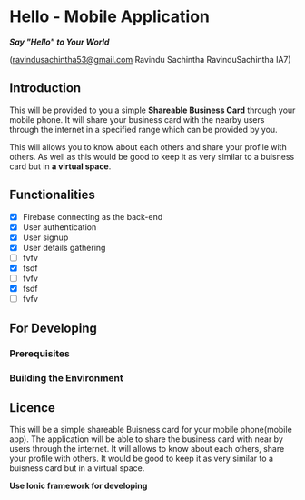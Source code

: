 # Hello - Mobile Application
***Say "Hello" to Your World***

(ravindusachintha53@gmail.com Ravindu Sachintha RavinduSachintha IA7)

## Introduction
This will be provided to you a simple **Shareable Business Card** through your mobile phone. It will share your business card with the nearby users through the internet in a specified range which can be provided by you.

This will allows you to know about each others and share your profile with others. 
As well as this would be good to keep it as very similar to a buisness card but in **a virtual space**.


## Functionalities
- [x] Firebase connecting as the back-end
- [x] User authentication
- [X] User signup
- [x] User details gathering
- [ ] fvfv
- [x] fsdf
- [ ] fvfv
- [x] fsdf
- [ ] fvfv

## For Developing

### Prerequisites

### Building the Environment

## Licence

This will be a simple shareable Buisness card for your mobile phone(mobile app).
The application will be able to share the business card with near by users through the internet.
It will allows to know about each others, share your profile with others. 
It would be good to keep it as very similar to a buisness card but in a virtual space.

<b> Use Ionic framework for developing </b>
